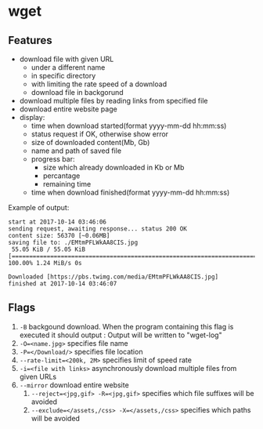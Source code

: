 # wget

## Features

- download file with given URL
  - under a different name
  - in specific directory
  - with limiting the rate speed of a download
  - download file in backgorund
- download multiple files by reading links from specified file
- download entire website page
- display:
  - time when download started(format yyyy-mm-dd hh:mm:ss)
  - status request if OK, otherwise show error
  - size of downloaded content(Mb, Gb)
  - name and path of saved file
  - progress bar:
    - size which already downloaded in Kb or Mb
    - percantage
    - remaining time
  - time when download finished(format yyyy-mm-dd hh:mm:ss)

Example of output:

```console
start at 2017-10-14 03:46:06
sending request, awaiting response... status 200 OK
content size: 56370 [~0.06MB]
saving file to: ./EMtmPFLWkAA8CIS.jpg
 55.05 KiB / 55.05 KiB [================================================================================================================] 100.00% 1.24 MiB/s 0s

Downloaded [https://pbs.twimg.com/media/EMtmPFLWkAA8CIS.jpg]
finished at 2017-10-14 03:46:07
```

## Flags

1. `-B` backgound download. When the program containing this flag is executed it should output : Output will be written to "wget-log"
2. `-O=<name.jpg>` specifies file name
3. `-P=</Download/>` specifies file location
4. `--rate-limit=<200k, 2M>` specifies limit of speed rate
5. `-i=<file with links>` asynchronously download multiple files from given URLs
6. `--mirror` download entire website
   1. `--reject=<jpg,gif> -R=<jpg,gif>` specifies which file suffixes will be avoided
   2. `--exclude=</assets,/css> -X=</assets,/css>` specifies which paths will be avoided
